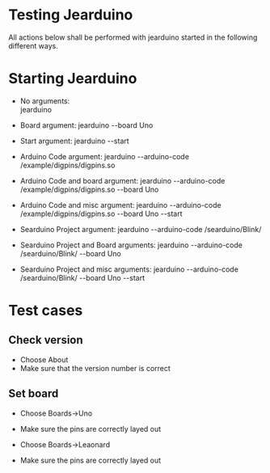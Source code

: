 # Testing Jearduino

All actions below shall be performed with jearduino started in the
following different ways.


# Starting Jearduino

 * No arguments:  
      jearduino 

 * Board argument: 
      jearduino --board Uno

 * Start argument: 
      jearduino --start

 * Arduino Code argument: 
      jearduino --arduino-code <path>/example/digpins/digpins.so

 * Arduino Code and board argument: 
      jearduino --arduino-code <path>/example/digpins/digpins.so --board Uno

 * Arduino Code and misc argument: 
      jearduino --arduino-code <path>/example/digpins/digpins.so --board Uno --start

 * Searduino Project argument: 
      jearduino --arduino-code <path>/searduino/Blink/

 * Searduino Project and Board arguments: 
      jearduino --arduino-code <path>/searduino/Blink/ --board Uno

 * Searduino Project and misc arguments: 
      jearduino --arduino-code <path>/searduino/Blink/ --board Uno --start

# Test cases

## Check version

* Choose About
* Make sure that the version number is correct


## Set board

* Choose Boards->Uno
* Make sure the pins are correctly layed out


* Choose Boards->Leaonard
* Make sure the pins are correctly layed out

